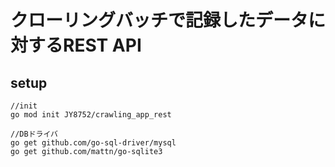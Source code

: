 # クローリングバッチで記録したデータに対するREST API

## setup

```
//init
go mod init JY8752/crawling_app_rest

//DBドライバ
go get github.com/go-sql-driver/mysql
go get github.com/mattn/go-sqlite3
```